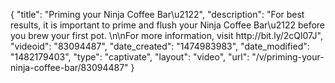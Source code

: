 {
    "title": "Priming your Ninja Coffee Bar\u2122",
    "description": "For best results, it is important to prime and flush your Ninja Coffee Bar\u2122 before you brew your first pot. \n\nFor more information, visit http:\/\/bit.ly\/2cQl07J",
    "videoid": "83094487",
    "date_created": "1474983983",
    "date_modified": "1482179403",
    "type": "captivate",
    "layout": "video",
    "url": "\/v\/priming-your-ninja-coffee-bar\/83094487"
}